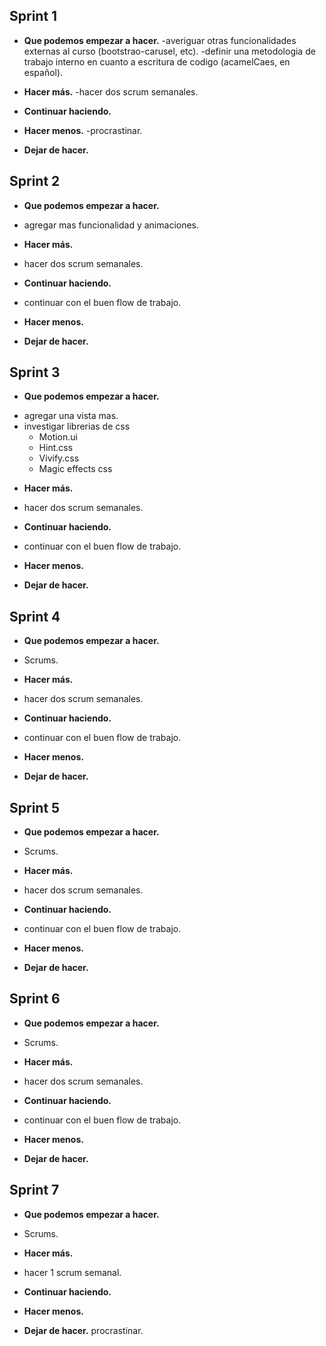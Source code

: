 ## Sprint 1

- **Que podemos empezar a hacer.**
  -averiguar otras funcionalidades externas al curso (bootstrao-carusel, etc).
  -definir una metodologia de trabajo interno en cuanto a escritura de codigo (acamelCaes, en español).

- **Hacer más.**
  -hacer dos scrum semanales.

- **Continuar haciendo.**


- **Hacer menos.**
  -procrastinar.

- **Dejar de hacer.**

## Sprint 2

- **Que podemos empezar a hacer.**
* agregar mas funcionalidad y animaciones.

- **Hacer más.**
* hacer dos scrum semanales.

- **Continuar haciendo.**
* continuar con el buen flow de trabajo.

- **Hacer menos.**
  

- **Dejar de hacer.**


## Sprint 3

- **Que podemos empezar a hacer.**
* agregar una vista mas.
* investigar librerias de css 
  - Motion.ui
  - Hint.css
  - Vivify.css
  - Magic effects css


- **Hacer más.**
* hacer dos scrum semanales.

- **Continuar haciendo.**
* continuar con el buen flow de trabajo.

- **Hacer menos.**
  

- **Dejar de hacer.**


## Sprint 4

- **Que podemos empezar a hacer.**
* Scrums.


- **Hacer más.**
* hacer dos scrum semanales.

- **Continuar haciendo.**
* continuar con el buen flow de trabajo.

- **Hacer menos.**
  

- **Dejar de hacer.**

## Sprint 5

- **Que podemos empezar a hacer.**
* Scrums.


- **Hacer más.**
* hacer dos scrum semanales.

- **Continuar haciendo.**
* continuar con el buen flow de trabajo.

- **Hacer menos.**
  

- **Dejar de hacer.**

## Sprint 6

- **Que podemos empezar a hacer.**
* Scrums.


- **Hacer más.**
* hacer dos scrum semanales.

- **Continuar haciendo.**
* continuar con el buen flow de trabajo.

- **Hacer menos.**
  

- **Dejar de hacer.**

## Sprint 7

- **Que podemos empezar a hacer.**
* Scrums.


- **Hacer más.**
* hacer 1 scrum semanal.

- **Continuar haciendo.**


- **Hacer menos.**
  

- **Dejar de hacer.**
procrastinar.